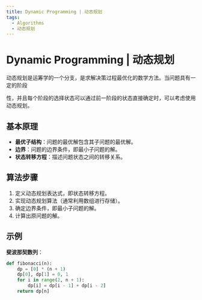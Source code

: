 ```yaml
---
title: Dynamic Programming | 动态规划
tags:
  - Algorithms
  - 动态规划
---
```

# Dynamic Programming | 动态规划

动态规划是运筹学的一个分支，是求解决策过程最优化的数学方法。当问题具有一定的阶段

性，并且每个阶段的选择状态可以通过前一阶段的状态直接确定时，可以考虑使用动态规划。

## 基本原理

- **最优子结构**：问题的最优解包含其子问题的最优解。
- **边界**：问题的边界条件，即最小子问题的解。
- **状态转移方程**：描述问题状态之间的转移关系。

## 算法步骤

1. 定义动态规划表达式，即状态转移方程。
2. 实现动态规划算法（通常利用数组进行存储）。
3. 确定边界条件，即最小子问题的解。
4. 计算出原问题的解。

## 示例

**斐波那契数列**：

```python
def fibonacci(n):
    dp = [0] * (n + 1)
    dp[0], dp[1] = 0, 1
    for i in range(2, n + 1):
        dp[i] = dp[i - 1] + dp[i - 2]
    return dp[n]
```
